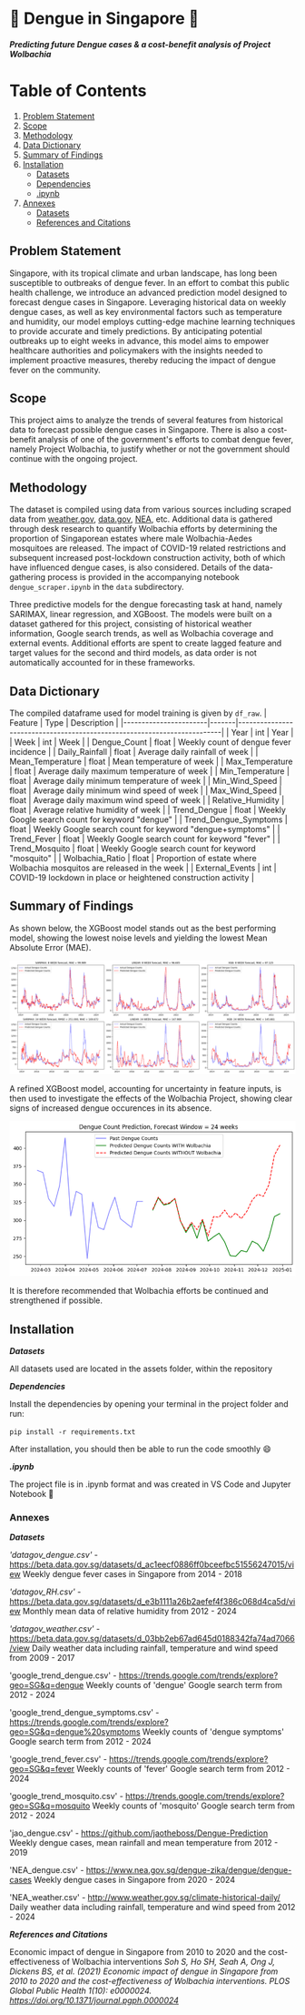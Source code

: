# :mosquito: Dengue in Singapore :mosquito:
##### Predicting future Dengue cases & a cost-benefit analysis of Project Wolbachia

# Table of Contents

1. [Problem Statement](#problem-statement)
2. [Scope](#scope)
3. [Methodology](#methodology)
4. [Data Dictionary](#data-dictionary)
5. [Summary of Findings](#summary-of-findings)
6. [Installation](#installation)
    - [Datasets](#datasets)
    - [Dependencies](#dependencies)
    - [.ipynb](#ipynb)
7. [Annexes](#annexes)
    - [Datasets](#datasets-1)
    - [References and Citations](#references-and-citations)
    
## Problem Statement

Singapore, with its tropical climate and urban landscape, has long been susceptible to outbreaks of dengue fever. In an effort to combat this public health challenge, we introduce an advanced prediction model designed to forecast dengue cases in Singapore. Leveraging historical data on weekly dengue cases, as well as key environmental factors such as temperature and humidity, our model employs cutting-edge machine learning techniques to provide accurate and timely predictions. By anticipating potential outbreaks up to eight weeks in advance, this model aims to empower healthcare authorities and policymakers with the insights needed to implement proactive measures, thereby reducing the impact of dengue fever on the community.

## Scope
This project aims to analyze the trends of several features from historical data to forecast possible dengue cases in Singapore. There is also a cost-benefit analysis of one of the government's efforts to combat dengue fever, namely Project Wolbachia, to justify whether or not the government should continue with the ongoing project.

## Methodology

The dataset is compiled using data from various sources including scraped data from [weather.gov](http://www.weather.gov.sg/climate-historical-daily/), [data.gov](https://data.gov.sg/), [NEA](https://www.nea.gov.sg/), etc. Additional data is gathered through desk research to quantify Wolbachia efforts by determining the proportion of Singaporean estates where male Wolbachia-Aedes mosquitoes are released. The impact of COVID-19 related restrictions and subsequent increased post-lockdown construction activity, both of which have influenced dengue cases, is also considered. Details of the data-gathering process is provided in the accompanying notebook `dengue_scraper.ipynb` in the `data` subdirectory.

Three predictive models for the dengue forecasting task at hand, namely SARIMAX, linear regression, and XGBoost. The models were built on a dataset gathered for this project, consisting of historical weather information, Google search trends, as well as Wolbachia coverage and external events. Additional efforts are spent to create lagged feature and target values for the second and third models, as data order is not automatically accounted for in these frameworks.

## Data Dictionary
The compiled dataframe used for model training is given by `df_raw`.
| Feature               | Type  | Description                                                             |
|-----------------------|-------|-------------------------------------------------------------------------|
| Year                  | int   | Year                                                                    |
| Week                  | int   | Week                                                                    |
| Dengue_Count          | float | Weekly count of dengue fever incidence                                  |
| Daily_Rainfall        | float | Average daily rainfall of week                                          |
| Mean_Temperature      | float | Mean temperature of week                                                |
| Max_Temperature       | float | Average daily maximum temperature of week                               |
| Min_Temperature       | float | Average daily minimum temperature of week                               |
| Min_Wind_Speed        | float | Average daily minimum wind speed of week                                |
| Max_Wind_Speed        | float | Average daily maximum wind speed of week                                |
| Relative_Humidity     | float | Average relative humidity of week                                       |
| Trend_Dengue          | float | Weekly Google search count for keyword "dengue"                         |
| Trend_Dengue_Symptoms | float | Weekly Google search count for keyword "dengue+symptoms"                |
| Trend_Fever           | float | Weekly Google search count for keyword "fever"                          |
| Trend_Mosquito        | float | Weekly Google search count for keyword "mosquito"                       |
| Wolbachia_Ratio       | float | Proportion of estate where Wolbachia mosquitos are released in the week |
| External_Events       | int   | COVID-19 lockdown in place or heightened construction activity          |

## Summary of Findings
As shown below, the XGBoost model stands out as the best performing model, showing the lowest noise levels and yielding the lowest Mean Absolute Error (MAE).

![Model comparison](./assets/model_comparison.png "Comparison of SARIMAX, linear regression, and XGBoost forecasting power")

A refined XGBoost model, accounting for uncertainty in feature inputs, is then used to investigate the effects of the Wolbachia Project, showing clear signs of increased dengue occurences in its absence.

![Wolbachia effect](./assets/wolbachia_impact.png "Impact of Wolbachia on Dengue Count")

It is therefore recommended that Wolbachia efforts be continued and strengthened if possible.

## Installation

***Datasets***

All datasets used are located in the assets folder, within the repository

***Dependencies***

Install the dependencies by opening your terminal in the project folder and run:

`pip install -r requirements.txt`

After installation, you should then be able to run the code smoothly :smile:

***.ipynb***

The project file is in .ipynb format and was created in VS Code and Jupyter Notebook :book:

### Annexes

***Datasets***

*'datagov_dengue.csv'* - https://beta.data.gov.sg/datasets/d_ac1eecf0886ff0bceefbc51556247015/view </n>
Weekly dengue fever cases in Singapore from 2014 - 2018

*'datagov_RH.csv'* - https://beta.data.gov.sg/datasets/d_e3b1111a26b2aefef4f386c068d4ca5d/view </n>
Monthly mean data of relative humidity from 2012 - 2024

*'datagov_weather.csv'* - https://beta.data.gov.sg/datasets/d_03bb2eb67ad645d0188342fa74ad7066/view </n>
Daily weather data including rainfall, temperature and wind speed from 2009 - 2017

'google_trend_dengue.csv' - https://trends.google.com/trends/explore?geo=SG&q=dengue </n>
Weekly counts of 'dengue' Google search term from 2012 - 2024

'google_trend_dengue_symptoms.csv' - https://trends.google.com/trends/explore?geo=SG&q=dengue%20symptoms </n>
Weekly counts of 'dengue symptoms' Google search term from 2012 - 2024

'google_trend_fever.csv' - https://trends.google.com/trends/explore?geo=SG&q=fever </n>
Weekly counts of 'fever' Google search term from 2012 - 2024

'google_trend_mosquito.csv' - https://trends.google.com/trends/explore?geo=SG&q=mosquito </n>
Weekly counts of 'mosquito' Google search term from 2012 - 2024

'jao_dengue.csv' - https://github.com/jaotheboss/Dengue-Prediction </n>
Weekly dengue cases, mean rainfall and mean temperature from 2012 - 2019

'NEA_dengue.csv' - https://www.nea.gov.sg/dengue-zika/dengue/dengue-cases </n>
Weekly dengue cases in Singapore from 2020 - 2024

'NEA_weather.csv' - http://www.weather.gov.sg/climate-historical-daily/ </n>
Daily weather data including rainfall, temperature and wind speed from 2012 - 2024

***References and Citations***

Economic impact of dengue in Singapore from 2010 to 2020 and the cost-effectiveness of Wolbachia interventions
*Soh S, Ho SH, Seah A, Ong J, Dickens BS, et al. (2021) Economic impact of dengue in Singapore from 2010 to 2020 and the cost-effectiveness of Wolbachia interventions. PLOS Global Public Health 1(10): e0000024. </n>https://doi.org/10.1371/journal.pgph.0000024*
